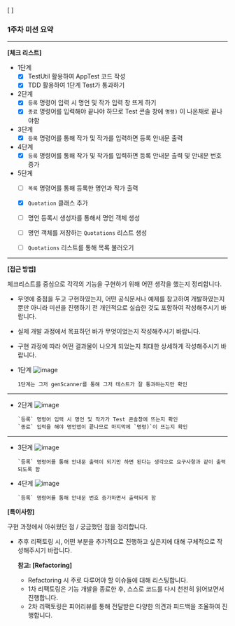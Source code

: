 
[ ] 

### 1주차 미션 요약

---

**[체크 리스트]**

- 1단계
    -[x] TestUtil 활용하여 AppTest 코드 작성
    -[x] TDD 활용하여 1단계 Test가 통과하기
- 2단계
  -[x] `등록` 명령어 입력 시 명언 및 작가 입력 창 뜨게 하기
  -[x] `종료` 명령어를 입력해야 끝나야 하므로 Test 콘솔 창에 `명령)` 이 나온채로 끝나야함 
- 3단계
  - [x] `등록` 명령어를 통해 작가 및 작가를 입력하면 등록 안내문 출력
- 4단계
  - [x] `등록` 명령어를 통해 작가 및 작가를 입력하면 등록 안내문 출력 및 안내문 번호 증가
- 5단계
  - [ ] `목록` 명령어를 통해 등록한 명언과 작가 출력
  - [x] `Quotation` 클래스 추가 
  - [ ] 명언 등록시 생성자를 통해서 명언 객체 생성
  - [ ] 명언 객체를 저장하는 `Quotations` 리스트 생성
  - [ ] `Quotations` 리스트를 통해 목록 불러오기


---

**[접근 방법]**

체크리스트를 중심으로 각각의 기능을 구현하기 위해 어떤 생각을 했는지 정리합니다.

- 무엇에 중점을 두고 구현하였는지, 어떤 공식문서나 예제를 참고하여 개발하였는지 뿐만 아니라 미션을 진행하기 전 개인적으로 실습한 것도 포함하여 작성해주시기 바랍니다.
- 실제 개발 과정에서 목표하던 바가 무엇이었는지 작성해주시기 바랍니다.
- 구현 과정에 따라 어떤 결과물이 나오게 되었는지 최대한 상세하게 작성해주시기 바랍니다.

- 1단계
  ![image](https://github.com/OhJeMIN/Mission_OhJeMin/assets/61536578/82365de4-a76a-4dec-ae6a-cc9c4f60e373)
  ```
  1단계는 그저 genScanner를 통해 그저 테스트가 잘 통과하는지만 확인
  ```
---
- 2단계
  ![image](https://github.com/OhJeMIN/Mission_OhJeMin/assets/61536578/b772a57b-f364-4182-a58d-925a0fd3de5c)
  ```
  `등록` 명령어 입력 시 명언 및 작가가 Test 콘솔창에 뜨는지 확인
  `종료` 입력을 해야 명언앱이 끝나므로 마지막에 `명령)`이 뜨는지 확인
  ```
---
- 3단계
  ![image](https://github.com/OhJeMIN/Mission_OhJeMin/assets/61536578/1b24d9fb-1593-4cd2-9c41-0929bbbc38d0)
  ```
  `등록` 명령어를 통해 안내문 출력이 되기만 하면 된다는 생각으로 요구사항과 같이 출력되도록 함
  ```
- 4단계
  ![image](https://github.com/OhJeMIN/Mission_OhJeMin/assets/61536578/91de67d7-b219-4146-b352-2573b58148d1)
  ```
  `등록` 명령어를 통해 안내문 번호 증가하면서 출력되게 함
  ```



**[특이사항]**

구현 과정에서 아쉬웠던 점 / 궁금했던 점을 정리합니다.

- 추후 리팩토링 시, 어떤 부분을 추가적으로 진행하고 싶은지에 대해 구체적으로 작성해주시기 바랍니다.

  **참고: [Refactoring]**

    - Refactoring 시 주로 다루어야 할 이슈들에 대해 리스팅합니다.
    - 1차 리팩토링은 기능 개발을 종료한 후, 스스로 코드를 다시 천천히 읽어보면서 진행합니다.
    - 2차 리팩토링은 피어리뷰를 통해 전달받은 다양한 의견과 피드백을 조율하여 진행합니다.
